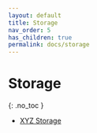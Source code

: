 ```yaml
---
layout: default
title: Storage
nav_order: 5
has_children: true
permalink: docs/storage
---
```


# Storage
{: .no_toc }

* [XYZ Storage](https://www.xyzstorage.com/)
